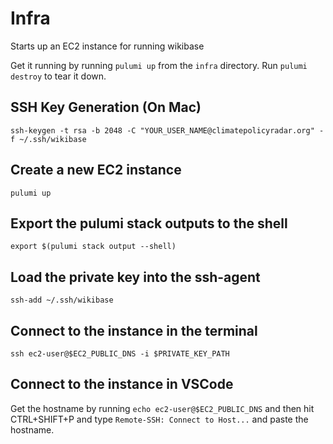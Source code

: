 # Infra

Starts up an EC2 instance for running wikibase

Get it running by running `pulumi up` from the `infra` directory. Run `pulumi destroy` to tear it down.


## SSH Key Generation (On Mac)

```shell
ssh-keygen -t rsa -b 2048 -C "YOUR_USER_NAME@climatepolicyradar.org" -f ~/.ssh/wikibase
```

## Create a new EC2 instance

```shell
pulumi up
```

## Export the pulumi stack outputs to the shell

```shell
export $(pulumi stack output --shell)
```

## Load the private key into the ssh-agent

```shell
ssh-add ~/.ssh/wikibase
```

## Connect to the instance in the terminal

```shell
ssh ec2-user@$EC2_PUBLIC_DNS -i $PRIVATE_KEY_PATH
```

## Connect to the instance in VSCode

Get the hostname by running `echo ec2-user@$EC2_PUBLIC_DNS` and then hit CTRL+SHIFT+P and type `Remote-SSH: Connect to Host...` and paste the hostname.
